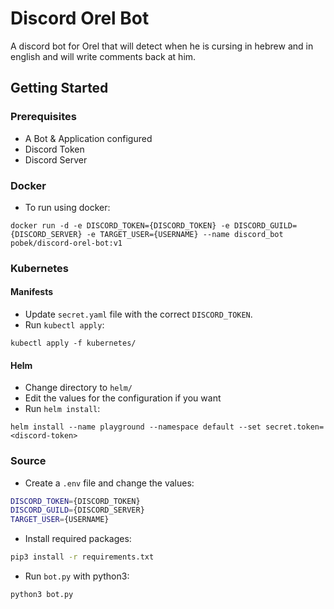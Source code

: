 # Discord Orel Bot

A discord bot for Orel that will detect when he is cursing in hebrew and in english and will write comments back at him.

## Getting Started

### Prerequisites 

- A Bot & Application configured
- Discord Token
- Discord Server

### Docker

- To run using docker:

```docker
docker run -d -e DISCORD_TOKEN={DISCORD_TOKEN} -e DISCORD_GUILD={DISCORD_SERVER} -e TARGET_USER={USERNAME} --name discord_bot pobek/discord-orel-bot:v1
```

### Kubernetes

#### Manifests

- Update `secret.yaml` file with the correct `DISCORD_TOKEN`.
- Run `kubectl apply`:

```kubectl
kubectl apply -f kubernetes/
```

#### Helm

- Change directory to `helm/`
- Edit the values for the configuration if you want
- Run `helm install`:

```helm
helm install --name playground --namespace default --set secret.token=<discord-token>
```

### Source

- Create a `.env` file and change the values:

```bash
DISCORD_TOKEN={DISCORD_TOKEN}
DISCORD_GUILD={DISCORD_SERVER}
TARGET_USER={USERNAME}
```

- Install required packages:

```bash
pip3 install -r requirements.txt
```

- Run `bot.py` with python3:

```bash
python3 bot.py
```

